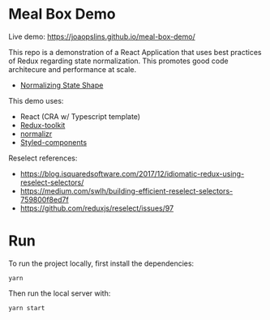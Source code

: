 # Meal Box Demo

Live demo: https://joaopslins.github.io/meal-box-demo/

This repo is a demonstration of a React Application that uses best practices of Redux regarding state normalization. This promotes good code architecure and performance at scale.

- [Normalizing State Shape](https://redux.js.org/usage/structuring-reducers/normalizing-state-shape)

This demo uses:
- React (CRA w/ Typescript template)
- [Redux-toolkit](https://github.com/reduxjs/redux-toolkit)
- [normalizr](https://github.com/paularmstrong/normalizr)
- [Styled-components](https://github.com/styled-components/styled-components)

Reselect references:

- https://blog.isquaredsoftware.com/2017/12/idiomatic-redux-using-reselect-selectors/
- https://medium.com/swlh/building-efficient-reselect-selectors-759800f8ed7f
- https://github.com/reduxjs/reselect/issues/97

# Run

To run the project locally, first install the dependencies:

```
yarn
```

Then run the local server with:

```
yarn start
```